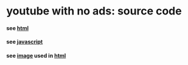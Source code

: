 # youtube with no ads: source code

#### see <strong>[html](https://raw.githubusercontent.com/the-one-with-raspberry/no-ad-youtube/main/index.html)</strong>
#### see <strong>[javascript](https://github.com/the-one-with-raspberry/no-ad-youtube/raw/main/scripts.js)</strong>
#### see <strong>[image](https://raw.githubusercontent.com/the-one-with-raspberry/no-ad-youtube/main/yt_wait.png)</strong> used in <strong>[html](https://raw.githubusercontent.com/the-one-with-raspberry/no-ad-youtube/main/index.html)</strong>
